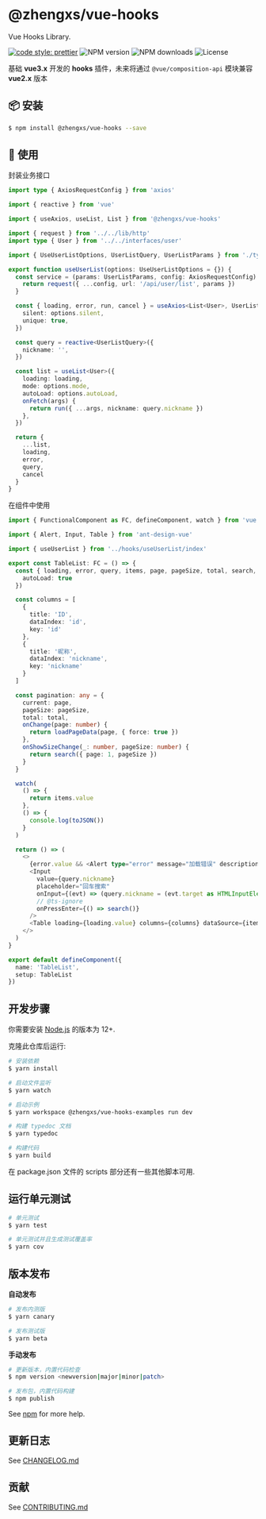 # @zhengxs/vue-hooks

Vue Hooks Library.

[![code style: prettier](https://img.shields.io/badge/code_style-prettier-ff69b4.svg?style=flat-square)](https://github.com/prettier/prettier)
![NPM version](https://img.shields.io/npm/v/@zhengxs/vue-hooks.svg?style=flat)
![NPM downloads](https://img.shields.io/npm/dm/@zhengxs/vue-hooks.svg?style=flat)
![License](https://img.shields.io/npm/l/@nrwl/workspace.svg?style=flat-square)

基础 **vue3.x** 开发的 **hooks** 插件，未来将通过 `@vue/composition-api` 模块兼容 **vue2.x** 版本

## 📦 安装

```bash
$ npm install @zhengxs/vue-hooks --save
```

## 🔨 使用

封装业务接口

```typescript
import type { AxiosRequestConfig } from 'axios'

import { reactive } from 'vue'

import { useAxios, useList, List } from '@zhengxs/vue-hooks'

import { request } from '../../lib/http'
import type { User } from '../../interfaces/user'

import { UseUserListOptions, UserListQuery, UserListParams } from './types'

export function useUserList(options: UseUserListOptions = {}) {
  const service = (params: UserListParams, config: AxiosRequestConfig) => {
    return request({ ...config, url: '/api/user/list', params })
  }

  const { loading, error, run, cancel } = useAxios<List<User>, UserListParams>(service, {
    silent: options.silent,
    unique: true,
  })

  const query = reactive<UserListQuery>({
    nickname: '',
  })

  const list = useList<User>({
    loading: loading,
    mode: options.mode,
    autoLoad: options.autoLoad,
    onFetch(args) {
      return run({ ...args, nickname: query.nickname })
    },
  })

  return {
    ...list,
    loading,
    error,
    query,
    cancel
  }
}

```

在组件中使用

```typescript
import { FunctionalComponent as FC, defineComponent, watch } from 'vue'

import { Alert, Input, Table } from 'ant-design-vue'

import { useUserList } from '../hooks/useUserList/index'

export const TableList: FC = () => {
  const { loading, error, query, items, page, pageSize, total, search, loadPageData, toJSON } = useUserList({
    autoLoad: true
  })

  const columns = [
    {
      title: 'ID',
      dataIndex: 'id',
      key: 'id'
    },
    {
      title: '昵称',
      dataIndex: 'nickname',
      key: 'nickname'
    }
  ]

  const pagination: any = {
    current: page,
    pageSize: pageSize,
    total: total,
    onChange(page: number) {
      return loadPageData(page, { force: true })
    },
    onShowSizeChange(_: number, pageSize: number) {
      return search({ page: 1, pageSize })
    }
  }

  watch(
    () => {
      return items.value
    },
    () => {
      console.log(toJSON())
    }
  )

  return () => (
    <>
      {error.value && <Alert type="error" message="加载错误" description={error.value.message} closable />}
      <Input
        value={query.nickname}
        placeholder="回车搜索"
        onInput={(evt) => (query.nickname = (evt.target as HTMLInputElement).value.trim())}
        // @ts-ignore
        onPressEnter={() => search()}
      />
      <Table loading={loading.value} columns={columns} dataSource={items.value} rowKey="id" pagination={pagination} />
    </>
  )
}

export default defineComponent({
  name: 'TableList',
  setup: TableList
})
```

## 开发步骤

你需要安装 [Node.js][nodejs] 的版本为 12+.

克隆此仓库后运行:

```bash
# 安装依赖
$ yarn install

# 启动文件监听
$ yarn watch

# 启动示例
$ yarn workspace @zhengxs/vue-hooks-examples run dev

# 构建 typedoc 文档
$ yarn typedoc

# 构建代码
$ yarn build
```

在 package.json 文件的 scripts 部分还有一些其他脚本可用.

## 运行单元测试

```bash
# 单元测试
$ yarn test

# 单元测试并且生成测试覆盖率
$ yarn cov
```

## 版本发布

**自动发布**

```bash
# 发布内测版
$ yarn canary

# 发布测试版
$ yarn beta
```

**手动发布**

```bash
# 更新版本，内置代码检查
$ npm version <newversion|major|minor|patch>

# 发布包，内置代码构建
$ npm publish
```

See [npm](https://docs.npmjs.com/) for more help.

## 更新日志

See [CHANGELOG.md](./CHANGELOG.md)

## 贡献

See [CONTRIBUTING.md](./.github/CONTRIBUTING.md)

[nodejs]: https://nodejs.org

